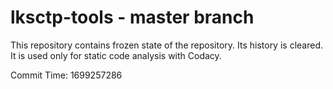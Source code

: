 # lksctp-tools - master branch

This repository contains frozen state of the repository.
Its history is cleared. It is used only for static code
analysis with Codacy.

Commit Time: 1699257286